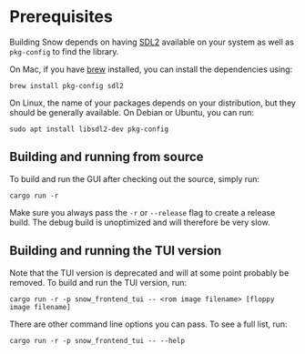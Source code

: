 # Prerequisites

Building Snow depends on having [SDL2](https://libsdl.org/) available on your system as well as `pkg-config` to find the
library.

On Mac, if you have [brew](https://brew.sh/) installed, you can install the dependencies using:

```shell
brew install pkg-config sdl2
```

On Linux, the name of your packages depends on your distribution, but they should be generally available. On Debian or
Ubuntu, you can run:

```shell
sudo apt install libsdl2-dev pkg-config
```

## Building and running from source

To build and run the GUI after checking out the source, simply run:

```
cargo run -r
```

Make sure you always pass the `-r` or `--release` flag to create a release build. The debug build is unoptimized and
will
therefore be very slow.

## Building and running the TUI version

Note that the TUI version is deprecated and will at some point probably be removed. To build and run the TUI version,
run:

```
cargo run -r -p snow_frontend_tui -- <rom image filename> [floppy image filename]
```

There are other command line options you can pass. To see a full list, run:

```
cargo run -r -p snow_frontend_tui -- --help
```
